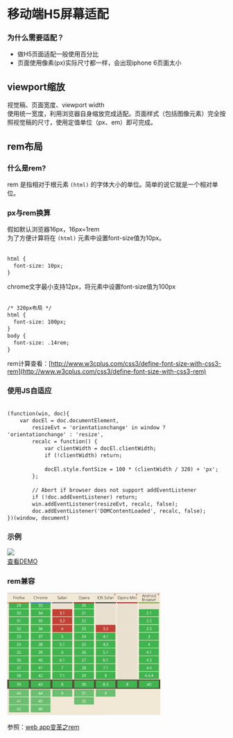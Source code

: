 # 移动端H5屏幕适配

### 为什么需要适配？

  * 做H5页面适配一般使用百分比
  * 页面使用像素(px)实际尺寸都一样，会出现iphone 6页面太小

## viewport缩放
视觉稿、页面宽度、viewport width<br /> 使用统一宽度，利用浏览器自身缩放完成适配。页面样式（包括图像元素）完全按照视觉稿的尺寸，使用定值单位（px、em）即可完成。

## rem布局

### 什么是rem?
rem 是指相对于根元素 <code>(html)</code> 的字体大小的单位。简单的说它就是一个相对单位。

### px与rem换算
假如默认浏览器16px，16px=1rem<br />
为了方便计算将在 <code>(html)</code> 元素中设置font-size值为10px。<br />
<pre><code>
html {
  font-size: 10px;
}
</code></pre>
chrome文字最小支持12px，将<code><html></code>元素中设置font-size值为100px
<pre><code>
/* 320px布局 */
html {
  font-size: 100px;
}
body {
  font-size: .14rem;
}
</code></pre>
rem计算查看：[http://www.w3cplus.com/css3/define-font-size-with-css3-rem](http://www.w3cplus.com/css3/define-font-size-with-css3-rem)

### 使用JS自适应
<pre><code>
(function(win, doc){
    var docEl = doc.documentElement,
        resizeEvt = 'orientationchange' in window ? 'orientationchange' : 'resize',
        recalc = function() {
            var clientWidth = docEl.clientWidth;
            if (!clientWidth) return;

            docEl.style.fontSize = 100 * (clientWidth / 320) + 'px';
        };

        // Abort if browser does not support addEventListener
        if (!doc.addEventListener) return;
        win.addEventListener(resizeEvt, recalc, false);
        doc.addEventListener('DOMContentLoaded', recalc, false);
})(window, document)
</code></pre>

### 示例
<img src="http://qrapi.cli.im/qr?data=http%253A%252F%252Fnevergiveup-j.github.io%252FmobileAdapter%252Frem&amp;level=H&amp;transparent=false&amp;bgcolor=%23ffffff&amp;forecolor=%23000000&amp;blockpixel=12&amp;marginblock=1&amp;logourl=&amp;size=280&amp;kid=cliim&amp;key=fd4b44f07396ae1a24806c990eeb1d0e" /><br />
[查看DEMO](//codepen.io/nevergiveup/embed/vOaMvB/?height=268&theme-id=17050&default-tab=result)

### rem兼容
<img src="https://github.com/nevergiveup-j/HP/blob/master/mobileAdapter/rem.png" width="70%" />


参照：[web app变革之rem](http://isux.tencent.com/web-app-rem.html)
